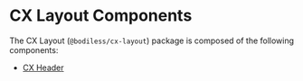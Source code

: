 # CX Layout Components

The CX Layout (`@bodiless/cx-layout`) package is composed of the following components:

- [CX Header](./Header)
